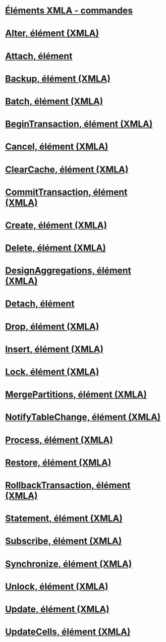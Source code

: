 # [Éléments XMLA - commandes](xml-elements-commands.md)

# [Alter, élément (XMLA)](alter-element-xmla.md)
# [Attach, élément](attach-element.md)
# [Backup, élément (XMLA)](backup-element-xmla.md)
# [Batch, élément (XMLA)](batch-element-xmla.md)
# [BeginTransaction, élément (XMLA)](begintransaction-element-xmla.md)
# [Cancel, élément (XMLA)](cancel-element-xmla.md)
# [ClearCache, élément (XMLA)](clearcache-element-xmla.md)
# [CommitTransaction, élément (XMLA)](committransaction-element-xmla.md)
# [Create, élément (XMLA)](create-element-xmla.md)
# [Delete, élément (XMLA)](delete-element-xmla.md)
# [DesignAggregations, élément (XMLA)](designaggregations-element-xmla.md)
# [Detach, élément](detach-element.md)
# [Drop, élément (XMLA)](drop-element-xmla.md)
# [Insert, élément (XMLA)](insert-element-xmla.md)
# [Lock, élément (XMLA)](lock-element-xmla.md)
# [MergePartitions, élément (XMLA)](mergepartitions-element-xmla.md)
# [NotifyTableChange, élément (XMLA)](notifytablechange-element-xmla.md)
# [Process, élément (XMLA)](process-element-xmla.md)
# [Restore, élément (XMLA)](restore-element-xmla.md)
# [RollbackTransaction, élément (XMLA)](rollbacktransaction-element-xmla.md)
# [Statement, élément (XMLA)](statement-element-xmla.md)
# [Subscribe, élément (XMLA)](subscribe-element-xmla.md)
# [Synchronize, élément (XMLA)](synchronize-element-xmla.md)
# [Unlock, élément (XMLA)](unlock-element-xmla.md)
# [Update, élément (XMLA)](update-element-xmla.md)
# [UpdateCells, élément (XMLA)](updatecells-element-xmla.md)
